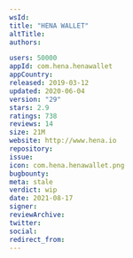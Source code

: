 ```yaml
---
wsId: 
title: "HENA WALLET"
altTitle: 
authors:

users: 50000
appId: com.hena.henawallet
appCountry: 
released: 2019-03-12
updated: 2020-06-04
version: "29"
stars: 2.9
ratings: 738
reviews: 14
size: 21M
website: http://www.hena.io
repository: 
issue: 
icon: com.hena.henawallet.png
bugbounty: 
meta: stale
verdict: wip
date: 2021-08-17
signer: 
reviewArchive:
twitter: 
social:
redirect_from:
---
```


